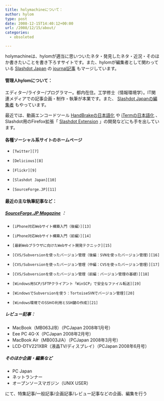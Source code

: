 ```yaml
---
title: holymachineについて：
author: hylom
type: post
date: 2008-12-15T14:40:12+00:00
url: /2008/12/15/about/
categories:
  - obsoleted

---
```

holymachineは、hylomが適当に思いついたネタ・発見したネタ・近況・そのほか書きたいことを書き下ろすサイトです。また、hylomが編集者として関わっている   [Slashdot Japan][1] の   [journal記事][2] もマージしています。

#### 管理人hylomについて：

エディター/ライター/プログラマー。都内在住。工学修士（情報環境学）。IT関連メディアでの記事企画・制作・執筆が本業です。また、   [Slashdot Japanの編集者][3] もやっています。

最近では、動画エンコードツール   [HandBrakeの日本語化][4] や   [iTermの日本語化][5] 、Slashdot用のFirefox拡張「   [Slashdot Extension][6] 」の開発などにも手を出しています。 

#### 各種ソーシャル系サイトのホームページ 

  *     [Twitter][7] 
  *     [Delicious][8] 
  *     [Flickr][9] 
  *     [Slashdot Japan][10] 
  *     [SourceForge.JP][11] 

#### 最近の主な執筆記事など： 

#####    [SourceForge.JP Magazine][12] ： 

  *     [iPhone対応Webサイト構築入門（後編）][13] 
  *     [iPhone対応Webサイト構築入門（前編）][14] 
  *     [最新Webブラウザに向けたWebサイト開発テクニック][15] 
  *     [CVS/Subversionを使ったバージョン管理（後編：SVNを使ったバージョン管理）][16] 
  *     [CVS/Subversionを使ったバージョン管理（中編：CVSを使ったバージョン管理）][17] 
  *     [CVS/Subversionを使ったバージョン管理（前編：バージョン管理の基礎）][18] 
  *     [Windows用SCP/SFTPクライアント「WinSCP」で安全なファイル転送][19] 
  *     [WindowsでSubversionを使う：TortoiseSVNでバージョン管理][20] 
  *     [Windows環境でのSSHの利用とSSH鍵の作成][21] 

##### レビュー記事： 

  * MacBook（MB063J/B）（PCJapan 2008年1月号） 
  * Eee PC 4G-X（PCJapan 2008年2月号） 
  * MacBook Air（MB003J/A）（PCJapan 2008年3月号） 
  * LCD-DTV221XBR（液晶TV/ディスプレイ）（PCJapan 2008年6月号） 

##### そのほか企画・編集など 

  * PC Japan 
  * ネットランナー 
  * オープンソースマガジン（UNIX USER） 

にて、特集記事/一般記事/企画記事/レビュー記事などの企画、編集を行う

 [1]: http://slashdot.jp/
 [2]: http://slashdot.jp/~hylom/journal/
 [3]: http://slashdot.jp/authors.pl
 [4]: https://sourceforge.jp/projects/handbrake-jp/
 [5]: https://sourceforge.jp/projects/iterm-jp/
 [6]: https://sourceforge.jp/projects/slashdotext/
 [7]: http://twitter.com/hylom
 [8]: http://delicious.com/hylom
 [9]: http://www.flickr.com/photos/57317333%40N00/
 [10]: http://slashdot.jp/~hylom/
 [11]: http://sourceforge.jp/users/hylom
 [12]: http://sourceforge.jp/magazine/
 [13]: http://sourceforge.jp/magazine/08/10/31/0839204
 [14]: http://sourceforge.jp/magazine/08/10/30/1051230
 [15]: http://sourceforge.jp/magazine/08/10/09/107208
 [16]: http://sourceforge.jp/magazine/08/09/24/113215
 [17]: http://sourceforge.jp/magazine/08/09/18/0316213
 [18]: http://sourceforge.jp/magazine/08/09/09/1038233
 [19]: http://sourceforge.jp/magazine/08/09/03/1110251
 [20]: http://sourceforge.jp/magazine/08/08/29/0550232
 [21]: http://sourceforge.jp/magazine/08/08/29/1052218